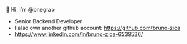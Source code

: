 👋 Hi, I’m @bnegrao

- Senior Backend Developer
- I also own another github account: https://github.com/bruno-zica
- https://www.linkedin.com/in/bruno-zica-6539536/

<!---
bnegrao/bnegrao is a ✨ special ✨ repository because its `README.md` (this file) appears on your GitHub profile.
You can click the Preview link to take a look at your changes.
--->
